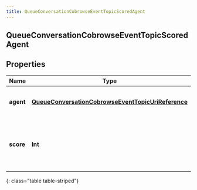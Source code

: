 ```yaml
---
title: QueueConversationCobrowseEventTopicScoredAgent
---
```

## QueueConversationCobrowseEventTopicScoredAgent

## Properties

|Name | Type | Description | Notes|
|------------ | ------------- | ------------- | -------------|
| **agent** | [**QueueConversationCobrowseEventTopicUriReference**](QueueConversationCobrowseEventTopicUriReference.html) | A UriReference for a resource | [optional] |
| **score** | **Int** | Agent&#39;s score for the current conversation, from 0 - 100, higher being better | [optional] |
{: class="table table-striped"}



